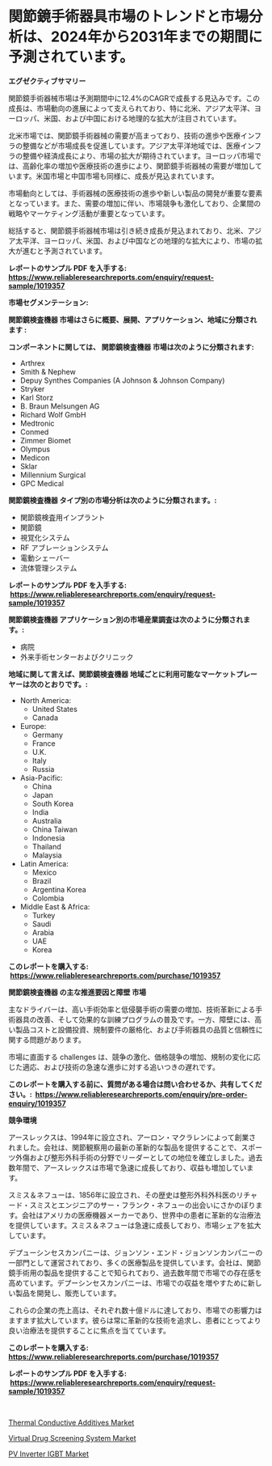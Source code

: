<p><h1>関節鏡手術器具市場のトレンドと市場分析は、2024年から2031年までの期間に予測されています。</h1></p><p><strong>エグゼクティブサマリー</strong></p>
<p><p>関節鏡手術器械市場は予測期間中に12.4%のCAGRで成長する見込みです。この成長は、市場動向の進展によって支えられており、特に北米、アジア太平洋、ヨーロッパ、米国、および中国における地理的な拡大が注目されています。</p><p>北米市場では、関節鏡手術器械の需要が高まっており、技術の進歩や医療インフラの整備などが市場成長を促進しています。アジア太平洋地域では、医療インフラの整備や経済成長により、市場の拡大が期待されています。ヨーロッパ市場では、高齢化率の増加や医療技術の進歩により、関節鏡手術器械の需要が増加しています。米国市場と中国市場も同様に、成長が見込まれています。</p><p>市場動向としては、手術器械の医療技術の進歩や新しい製品の開発が重要な要素となっています。また、需要の増加に伴い、市場競争も激化しており、企業間の戦略やマーケティング活動が重要となっています。</p><p>総括すると、関節鏡手術器械市場は引き続き成長が見込まれており、北米、アジア太平洋、ヨーロッパ、米国、および中国などの地理的な拡大により、市場の拡大が進むと予測されています。</p></p>
<p><strong>レポートのサンプル PDF を入手する: <a href="https://www.reliableresearchreports.com/enquiry/request-sample/1019357">https://www.reliableresearchreports.com/enquiry/request-sample/1019357</a></strong></p>
<p><strong>市場セグメンテーション:</strong></p>
<p><strong> 関節鏡検査機器 市場はさらに概要、展開、アプリケーション、地域に分類されます :</strong></p>
<p><strong>コンポーネントに関しては、 関節鏡検査機器 市場は次のように分類されます: &nbsp;</strong></p>
<p><ul><li>Arthrex</li><li>Smith & Nephew</li><li>Depuy Synthes Companies (A Johnson & Johnson Company)</li><li>Stryker</li><li>Karl Storz</li><li>B. Braun Melsungen AG</li><li>Richard Wolf GmbH</li><li>Medtronic</li><li>Conmed</li><li>Zimmer Biomet</li><li>Olympus</li><li>Medicon</li><li>Sklar</li><li>Millennium Surgical</li><li>GPC Medical</li></ul></p>
<p><strong> 関節鏡検査機器 タイプ別の市場分析は次のように分類されます。:</strong></p>
<p><ul><li>関節鏡検査用インプラント</li><li>関節鏡</li><li>視覚化システム</li><li>RF アブレーションシステム</li><li>電動シェーバー</li><li>流体管理システム</li></ul></p>
<p><strong>レポートのサンプル PDF を入手する: &nbsp;<a href="https://www.reliableresearchreports.com/enquiry/request-sample/1019357">https://www.reliableresearchreports.com/enquiry/request-sample/1019357</a></strong></p>
<p><strong> 関節鏡検査機器 アプリケーション別の市場産業調査は次のように分類されます。:</strong></p>
<p><ul><li>病院</li><li>外来手術センターおよびクリニック</li></ul></p>
<p><strong>地域に関して言えば、関節鏡検査機器 地域ごとに利用可能なマーケットプレーヤーは次のとおりです。:</strong></p>
<p><ul>
    <li>
        North America:
        <ul>
            <li>United States</li>
            <li>Canada</li>
        </ul>
    </li>
    <li>
        Europe:
        <ul>
            <li>Germany</li>
            <li>France</li>
            <li>U.K.</li>
            <li>Italy</li>
            <li>Russia</li>
        </ul>
    </li>
    <li>
        Asia-Pacific:
        <ul>
            <li>China</li>
            <li>Japan</li>
            <li>South Korea</li>
            <li>India</li>
            <li>Australia</li>
            <li>China Taiwan</li>
            <li>Indonesia</li>
            <li>Thailand</li>
            <li>Malaysia</li>
        </ul>
    </li>
    <li>
        Latin America:
        <ul>
            <li>Mexico</li>
            <li>Brazil</li>
            <li>Argentina Korea</li>
            <li>Colombia</li>
        </ul>
    </li>
    <li>
        Middle East & Africa:
        <ul>
            <li>Turkey</li>
            <li>Saudi</li>
            <li>Arabia</li>
            <li>UAE</li>
            <li>Korea</li>
        </ul>
    </li>
    </ul></p>
<p><strong>このレポートを購入する: &nbsp;<a href="https://www.reliableresearchreports.com/purchase/1019357">https://www.reliableresearchreports.com/purchase/1019357</a></strong></p>
<p><strong>関節鏡検査機器 の主な推進要因と障壁 市場</strong></p>
<p><p>主なドライバーは、高い手術効率と低侵襲手術の需要の増加、技術革新による手術器具の改善、そして効果的な訓練プログラムの普及です。一方、障壁には、高い製品コストと設備投資、規制要件の厳格化、および手術器具の品質と信頼性に関する問題があります。</p><p>市場に直面する challenges は、競争の激化、価格競争の増加、規制の変化に応じた適応、および技術の急速な進歩に対する追いつきの遅れです。</p></p>
<p><strong>このレポートを購入する前に、質問がある場合は問い合わせるか、共有してください。:&nbsp; <a href="https://www.reliableresearchreports.com/enquiry/pre-order-enquiry/1019357">https://www.reliableresearchreports.com/enquiry/pre-order-enquiry/1019357</a></strong></p>
<p><strong>競争環境</strong></p>
<p><p>アースレックスは、1994年に設立され、アーロン・マクラレンによって創業されました。会社は、関節観察用の最新の革新的な製品を提供することで、スポーツ外傷および整形外科手術の分野でリーダーとしての地位を確立しました。過去数年間で、アースレックスは市場で急速に成長しており、収益も増加しています。</p><p>スミス＆ネフューは、1856年に設立され、その歴史は整形外科外科医のリチャード・スミスとエンジニアのサー・フランク・ネフューの出会いにさかのぼります。会社はアメリカの医療機器メーカーであり、世界中の患者に革新的な治療法を提供しています。スミス＆ネフューは急速に成長しており、市場シェアを拡大しています。</p><p>デプューシンセスカンパニーは、ジョンソン・エンド・ジョンソンカンパニーの一部門として運営されており、多くの医療製品を提供しています。会社は、関節鏡手術用の製品を提供することで知られており、過去数年間で市場での存在感を高めています。デプーシンセスカンパニーは、市場での収益を増やすために新しい製品を開発し、販売しています。</p><p>これらの企業の売上高は、それぞれ数十億ドルに達しており、市場での影響力はますます拡大しています。彼らは常に革新的な技術を追求し、患者にとってより良い治療法を提供することに焦点を当てています。</p></p>
<p><strong>このレポートを購入する: &nbsp; <a href="https://www.reliableresearchreports.com/purchase/1019357">https://www.reliableresearchreports.com/purchase/1019357</a></strong></p>
<p><strong>レポートのサンプル PDF を入手する: &nbsp;<a href="https://www.reliableresearchreports.com/enquiry/request-sample/1019357">https://www.reliableresearchreports.com/enquiry/request-sample/1019357</a></strong><strong></strong></p>
<p>&nbsp;</p>
<p><p><a href="https://view.publitas.com/reportprime-1/thermal-conductive-additives-market-size-growing-and-forecasted-for-period-from-2023-2030-and-provides-complete-market-analysis-of-this-market/">Thermal Conductive Additives Market</a></p><p><a href="https://view.publitas.com/reportprime-1/decoding-the-virtual-drug-screening-system-market-a-deep-dive-into-the-latest-market-trends-market-segmentation-and-competitive-analysis/">Virtual Drug Screening System Market</a></p><p><a href="https://view.publitas.com/reportprime-1/pv-inverter-igbt-market-share-market-new-trends-analysis-report-by-type-by-application-by-end-use-by-region-and-segment-forecasts-2023-2030/">PV Inverter IGBT Market</a></p></p>